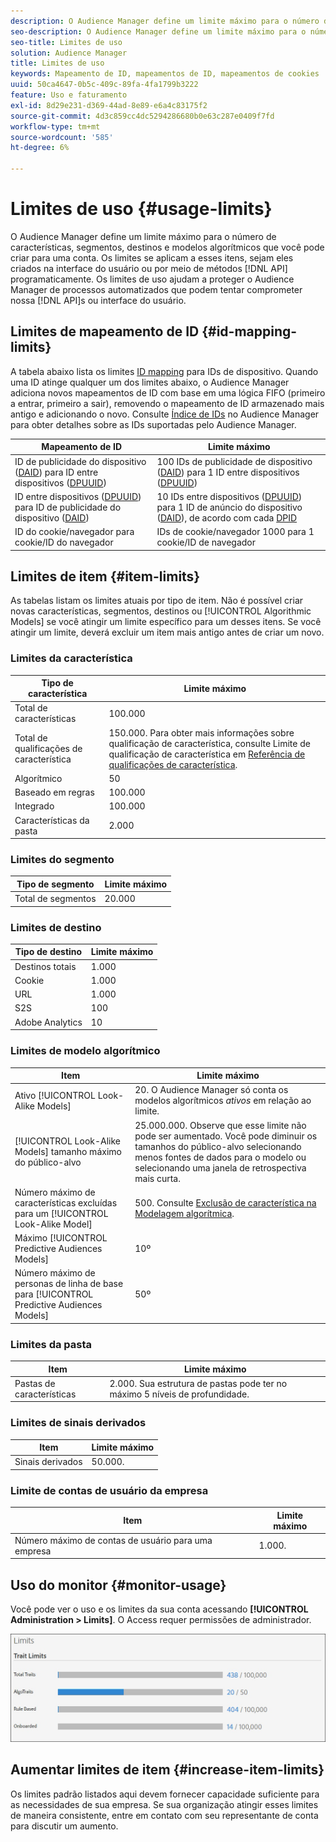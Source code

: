 ```yaml
---
description: O Audience Manager define um limite máximo para o número de características, segmentos, destinos e modelos algorítmicos que você pode criar para uma conta. Os limites se aplicam a esses itens, independentemente de serem criados na interface do usuário ou por meio de métodos de API. Os limites de uso ajudam a proteger o Audience Manager de processos automatizados que podem tentar comprometer nossas APIs ou interface do usuário.
seo-description: O Audience Manager define um limite máximo para o número de características, segmentos, destinos e modelos algorítmicos que você pode criar para uma conta. Os limites se aplicam a esses itens, independentemente de serem criados na interface do usuário ou por meio de métodos de API. Os limites de uso ajudam a proteger o Audience Manager de processos automatizados que podem tentar comprometer nossas APIs ou interface do usuário.
seo-title: Limites de uso
solution: Audience Manager
title: Limites de uso
keywords: Mapeamento de ID, mapeamentos de ID, mapeamentos de cookies
uuid: 50ca4647-0b5c-409c-89fa-4fa1799b3222
feature: Uso e faturamento
exl-id: 8d29e231-d369-44ad-8e89-e6a4c83175f2
source-git-commit: 4d3c859cc4dc5294286680b0e63c287e0409f7fd
workflow-type: tm+mt
source-wordcount: '585'
ht-degree: 6%

---
```


# Limites de uso {#usage-limits}

O Audience Manager define um limite máximo para o número de características, segmentos, destinos e modelos algorítmicos que você pode criar para uma conta. Os limites se aplicam a esses itens, sejam eles criados na interface do usuário ou por meio de métodos [!DNL API] programaticamente. Os limites de uso ajudam a proteger o Audience Manager de processos automatizados que podem tentar comprometer nossa [!DNL API]s ou interface do usuário.

## Limites de mapeamento de ID {#id-mapping-limits}

A tabela abaixo lista os limites [ID mapping](../../integration/sending-audience-data/batch-data-transfer-explained/id-sync-http.md) para IDs de dispositivo. Quando uma ID atinge qualquer um dos limites abaixo, o Audience Manager adiciona novos mapeamentos de ID com base em uma lógica FIFO (primeiro a entrar, primeiro a sair), removendo o mapeamento de ID armazenado mais antigo e adicionando o novo. Consulte [Índice de IDs](../../reference/ids-in-aam.md) no Audience Manager para obter detalhes sobre as IDs suportadas pelo Audience Manager.

| Mapeamento de ID | Limite máximo |
|-----------|-------------- |
| ID de publicidade do dispositivo ([DAID](../../reference/ids-in-aam.md)) para ID entre dispositivos ([DPUUID](../../reference/ids-in-aam.md)) | 100 IDs de publicidade de dispositivo ([DAID](../../reference/ids-in-aam.md)) para 1 ID entre dispositivos ([DPUUID](../../reference/ids-in-aam.md)) |
| ID entre dispositivos ([DPUUID](../../reference/ids-in-aam.md)) para ID de publicidade do dispositivo ([DAID](../../reference/ids-in-aam.md)) | 10 IDs entre dispositivos ([DPUUID](../../reference/ids-in-aam.md)) para 1 ID de anúncio do dispositivo ([DAID](../../reference/ids-in-aam.md)), de acordo com cada [DPID](../../reference/ids-in-aam.md) |
| ID do cookie/navegador para cookie/ID do navegador | IDs de cookie/navegador 1000 para 1 cookie/ID de navegador |

## Limites de item {#item-limits}

As tabelas listam os limites atuais por tipo de item. Não é possível criar novas características, segmentos, destinos ou [!UICONTROL Algorithmic Models] se você atingir um limite específico para um desses itens. Se você atingir um limite, deverá excluir um item mais antigo antes de criar um novo.

### Limites da característica

| Tipo de característica | Limite máximo |
| -------------------------- | ------------------------------------- |
| Total de características | 100.000 |
| Total de qualificações de característica | 150.000. Para obter mais informações sobre qualificação de característica, consulte Limite de qualificação de característica em [Referência de qualificações de característica](/help/using/features/traits/trait-and-segment-qualification-reference.md#trait-qualification-limit). |
| Algorítmico | 50 |
| Baseado em regras | 100.000 |
| Integrado | 100.000 |
| Características da pasta | 2.000 |

### Limites do segmento

| Tipo de segmento | Limite máximo |
| -------------- | ------------- |
| Total de segmentos | 20.000 |

### Limites de destino

| Tipo de destino | Limite máximo |
| ------------------ | ------------- |
| Destinos totais | 1.000 |
| Cookie | 1.000 |
| URL | 1.000 |
| S2S | 100 |
| Adobe Analytics | 10 |

### Limites de modelo algorítmico

| Item | Limite máximo |
| -------- | ----- |
| Ativo [!UICONTROL Look-Alike Models] | 20. O Audience Manager só conta os modelos algorítmicos *ativos* em relação ao limite. |
| [!UICONTROL Look-Alike Models] tamanho máximo do público-alvo | 25.000.000.  Observe que esse limite não pode ser aumentado. Você pode diminuir os tamanhos do público-alvo selecionando menos fontes de dados para o modelo ou selecionando uma janela de retrospectiva mais curta. |
| Número máximo de características excluídas para um [!UICONTROL Look-Alike Model] | 500. Consulte [Exclusão de característica na Modelagem algorítmica](/help/using/features/algorithmic-models/trait-exclusion-algo-models.md). |
| Máximo [!UICONTROL Predictive Audiences Models] | 10º |
| Número máximo de personas de linha de base para [!UICONTROL Predictive Audiences Models] | 50º |

### Limites da pasta

| Item | Limite máximo |
| ------------- | ------------------ |
| Pastas de características | 2.000.  Sua estrutura de pastas pode ter no máximo 5 níveis de profundidade. |

### Limites de sinais derivados

| Item | Limite máximo |
| --------------- | ------------- |
| Sinais derivados | 50.000. |

### Limite de contas de usuário da empresa

| Item | Limite máximo |
| ----------- | ------------- |
| Número máximo de contas de usuário para uma empresa | 1.000. |

## Uso do monitor {#monitor-usage}

Você pode ver o uso e os limites da sua conta acessando **[!UICONTROL Administration > Limits]**. O Access requer permissões de administrador.

![imagem de limites de uso](assets/usage-limits.png)

## Aumentar limites de item {#increase-item-limits}

Os limites padrão listados aqui devem fornecer capacidade suficiente para as necessidades de sua empresa. Se sua organização atingir esses limites de maneira consistente, entre em contato com seu representante de conta para discutir um aumento.
